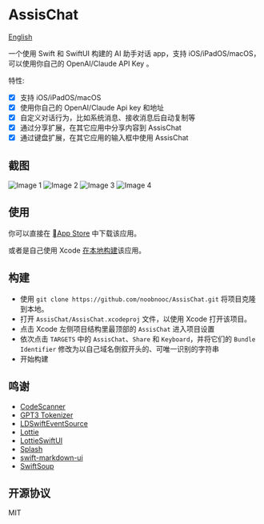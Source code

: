 # AssisChat

[English](./README.md)

一个使用 Swift 和 SwiftUI 构建的 AI 助手对话 app，支持 iOS/iPadOS/macOS，可以使用你自己的 OpenAI/Claude API Key 。

特性:

- [x] 支持 iOS/iPadOS/macOS
- [x] 使用你自己的 OpenAI/Claude Api key 和地址
- [x] 自定义对话行为，比如系统消息、接收消息后自动复制等
- [x] 通过分享扩展，在其它应用中分享内容到 AssisChat
- [x] 通过键盘扩展，在其它应用的输入框中使用 AssisChat

## 截图

![Image 1](./images/ios.zh.1.png) ![Image 2](./images/ios.zh.2.png)
![Image 3](./images/ios.zh.3.png) ![Image 4](./images/ios.zh.4.png)

## 使用

你可以直接在 [App Store](https://apps.apple.com/us/app/assischat-ai-assistant-chat/id6446092669) 中下载该应用。

或者是自己使用 Xcode [在本地构建](#构建)该应用。

## 构建

- 使用 `git clone https://github.com/noobnooc/AssisChat.git` 将项目克隆到本地。
- 打开 `AssisChat/AssisChat.xcodeproj` 文件，以使用 Xcode 打开该项目。
- 点击 Xcode 左侧项目结构里最顶部的 `AssisChat` 进入项目设置
- 依次点击 `TARGETS` 中的 `AssisChat`、`Share` 和 `Keyboard`，并将它们的 `Bundle Identifier` 修改为以自己域名倒叙开头的、可唯一识别的字符串
- 开始构建

## 鸣谢

- [CodeScanner](https://github.com/twostraws/CodeScanner)
- [GPT3 Tokenizer](https://github.com/aespinilla/GPT3-Tokenizer)
- [LDSwiftEventSource](https://github.com/launchdarkly/swift-eventsource)
- [Lottie](https://github.com/airbnb/lottie-ios)
- [LottieSwiftUI](https://github.com/LukasHromadnik/Lottie-SwiftUI)
- [Splash](https://github.com/JohnSundell/Splash)
- [swift-markdown-ui](https://github.com/gonzalezreal/MarkdownUI)
- [SwiftSoup](https://github.com/scinfu/SwiftSoup)

## 开源协议

MIT
